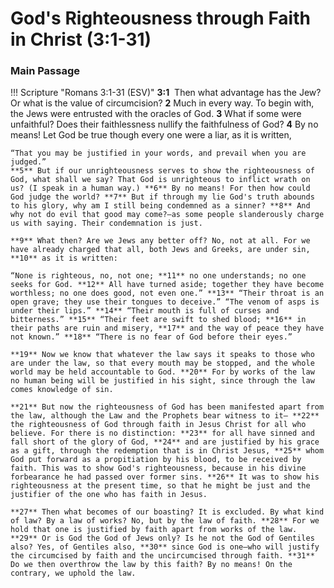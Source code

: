 # God's Righteousness through Faith in Christ (3:1-31)

### Main Passage

!!! Scripture "Romans 3:1-31 (ESV)"
    **3:1**  Then what advantage has the Jew? Or what is the value of circumcision? **2** Much in every way. To begin with, the Jews were entrusted with the oracles of God. **3** What if some were unfaithful? Does their faithlessness nullify the faithfulness of God? **4** By no means! Let God be true though every one were a liar, as it is written,  
    
    “That you may be justified in your words, and prevail when you are judged.”  
    **5** But if our unrighteousness serves to show the righteousness of God, what shall we say? That God is unrighteous to inflict wrath on us? (I speak in a human way.) **6** By no means! For then how could God judge the world? **7** But if through my lie God's truth abounds to his glory, why am I still being condemned as a sinner? **8** And why not do evil that good may come?—as some people slanderously charge us with saying. Their condemnation is just.  

    **9** What then? Are we Jews any better off? No, not at all. For we have already charged that all, both Jews and Greeks, are under sin, **10** as it is written:  
    
    “None is righteous, no, not one; **11** no one understands; no one seeks for God. **12** All have turned aside; together they have become worthless; no one does good, not even one.” **13** “Their throat is an open grave; they use their tongues to deceive.” “The venom of asps is under their lips.” **14** “Their mouth is full of curses and bitterness.” **15** “Their feet are swift to shed blood; **16** in their paths are ruin and misery, **17** and the way of peace they have not known.” **18** “There is no fear of God before their eyes.”  
    
    **19** Now we know that whatever the law says it speaks to those who are under the law, so that every mouth may be stopped, and the whole world may be held accountable to God. **20** For by works of the law no human being will be justified in his sight, since through the law comes knowledge of sin.  
    
    **21** But now the righteousness of God has been manifested apart from the law, although the Law and the Prophets bear witness to it— **22** the righteousness of God through faith in Jesus Christ for all who believe. For there is no distinction: **23** for all have sinned and fall short of the glory of God, **24** and are justified by his grace as a gift, through the redemption that is in Christ Jesus, **25** whom God put forward as a propitiation by his blood, to be received by faith. This was to show God's righteousness, because in his divine forbearance he had passed over former sins. **26** It was to show his righteousness at the present time, so that he might be just and the justifier of the one who has faith in Jesus.  

    **27** Then what becomes of our boasting? It is excluded. By what kind of law? By a law of works? No, but by the law of faith. **28** For we hold that one is justified by faith apart from works of the law. **29** Or is God the God of Jews only? Is he not the God of Gentiles also? Yes, of Gentiles also, **30** since God is one—who will justify the circumcised by faith and the uncircumcised through faith. **31** Do we then overthrow the law by this faith? By no means! On the contrary, we uphold the law.  